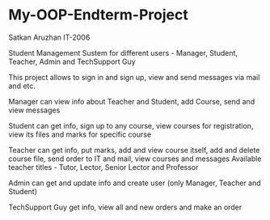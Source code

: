 # My-OOP-Endterm-Project

Satkan Aruzhan IT-2006

Student Management Sustem for different users - Manager, Student, Teacher, Admin and TechSupport Guy

This project allows to sign in and sign up, view and send messages via mail and etc.

Manager can view info about Teacher and Student, add Course, send and view messages

Student can get info, sign up to any course, view courses for registration,  view its files and marks for specific course

Teacher can get info, put marks, add and view course itself, add and delete course file, send order to IT and mail, view courses and messages 
Available teacher titles - Tutor, Lector, Senior Lector and Professor

Admin can get and update info and create user (only Manager, Teacher and Student)

TechSupport Guy get info, view all and new orders and make an order
